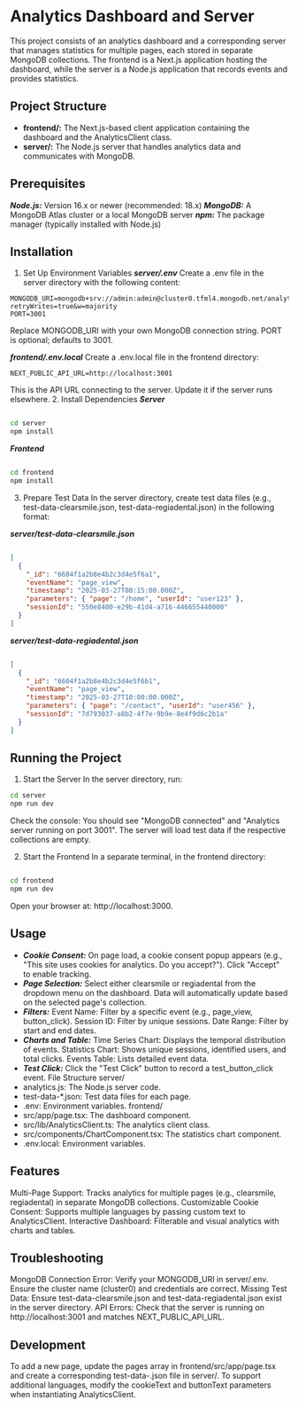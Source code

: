 # Analytics Dashboard and Server
This project consists of an analytics dashboard and a corresponding server that manages statistics for multiple pages, each stored in separate MongoDB collections. The frontend is a Next.js application hosting the dashboard, while the server is a Node.js application that records events and provides statistics.

## Project Structure
 - **frontend/:** The Next.js-based client application containing the dashboard and the AnalyticsClient class.
- **server/:** The Node.js server that handles analytics data and communicates with MongoDB.

## Prerequisites
***Node.js:*** Version 16.x or newer (recommended: 18.x)
***MongoDB:*** A MongoDB Atlas cluster or a local MongoDB server
***npm:*** The package manager (typically installed with Node.js)

## Installation
1. Set Up Environment Variables
***server/.env***
Create a .env file in the server directory with the following content:

```env
MONGODB_URI=mongodb+srv://admin:admin@cluster0.tfml4.mongodb.net/analytics?retryWrites=true&w=majority
PORT=3001
```
Replace MONGODB_URI with your own MongoDB connection string.
PORT is optional; defaults to 3001.

***frontend/.env.local***
Create a .env.local file in the frontend directory:

```env
NEXT_PUBLIC_API_URL=http://localhost:3001
```
This is the API URL connecting to the server. Update it if the server runs elsewhere.
2. Install Dependencies
***Server***
```bash

cd server
npm install
```
***Frontend***
```bash

cd frontend
npm install
```
3. Prepare Test Data
In the server directory, create test data files (e.g., test-data-clearsmile.json, test-data-regiadental.json) in the following format:

***server/test-data-clearsmile.json***
```json

[
  {
    "_id": "6604f1a2b8e4b2c3d4e5f6a1",
    "eventName": "page_view",
    "timestamp": "2025-03-27T08:15:00.000Z",
    "parameters": { "page": "/home", "userId": "user123" },
    "sessionId": "550e8400-e29b-41d4-a716-446655440000"
  }
]
```
***server/test-data-regiadental.json***
```json

[
  {
    "_id": "6604f1a2b8e4b2c3d4e5f6b1",
    "eventName": "page_view",
    "timestamp": "2025-03-27T10:00:00.000Z",
    "parameters": { "page": "/contact", "userId": "user456" },
    "sessionId": "7d793037-a8b2-4f7e-9b9e-8e4f9d6c2b1a"
  }
]
```
## Running the Project
1. Start the Server
In the server directory, run:

```bash
cd server
npm run dev
```
Check the console: You should see "MongoDB connected" and "Analytics server running on port 3001".
The server will load test data if the respective collections are empty.

2. Start the Frontend
In a separate terminal, in the frontend directory:

```bash

cd frontend
npm run dev
```
Open your browser at: http://localhost:3000.
## Usage
 - ***Cookie Consent:***
On page load, a cookie consent popup appears (e.g., "This site uses cookies for analytics. Do you accept?").
Click "Accept" to enable tracking.
- ***Page Selection:***
Select either clearsmile or regiadental from the dropdown menu on the dashboard.
Data will automatically update based on the selected page's collection.
- ***Filters:***
Event Name: Filter by a specific event (e.g., page_view, button_click).
Session ID: Filter by unique sessions.
Date Range: Filter by start and end dates.
- ***Charts and Table:***
Time Series Chart: Displays the temporal distribution of events.
Statistics Chart: Shows unique sessions, identified users, and total clicks.
Events Table: Lists detailed event data.
- ***Test Click:***
Click the "Test Click" button to record a test_button_click event.
File Structure
server/
- analytics.js: The Node.js server code.
- test-data-*.json: Test data files for each page.
- .env: Environment variables.
frontend/
 - src/app/page.tsx: The dashboard component.
 - src/lib/AnalyticsClient.ts: The analytics client class.
 - src/components/ChartComponent.tsx: The statistics chart component.
 - .env.local: Environment variables.

## Features
Multi-Page Support: Tracks analytics for multiple pages (e.g., clearsmile, regiadental) in separate MongoDB collections.
Customizable Cookie Consent: Supports multiple languages by passing custom text to AnalyticsClient.
Interactive Dashboard: Filterable and visual analytics with charts and tables.

## Troubleshooting
MongoDB Connection Error: Verify your MONGODB_URI in server/.env. Ensure the cluster name (cluster0) and credentials are correct.
Missing Test Data: Ensure test-data-clearsmile.json and test-data-regiadental.json exist in the server directory.
API Errors: Check that the server is running on http://localhost:3001 and matches NEXT_PUBLIC_API_URL.

## Development
To add a new page, update the pages array in frontend/src/app/page.tsx and create a corresponding test-data-<page>.json file in server/.
To support additional languages, modify the cookieText and buttonText parameters when instantiating AnalyticsClient.